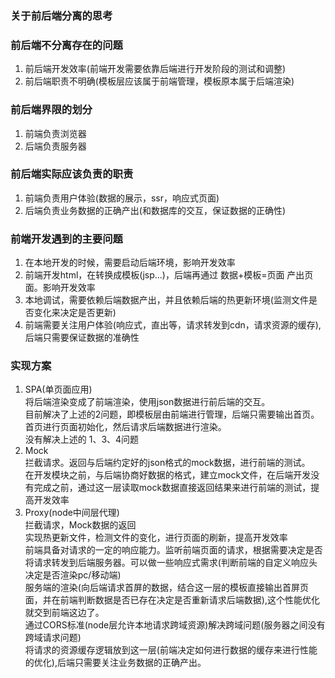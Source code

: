 ### 关于前后端分离的思考

### 前后端不分离存在的问题
1. 前后端开发效率(前端开发需要依靠后端进行开发阶段的测试和调整)
2. 前后端职责不明确(模板层应该属于前端管理，模板原本属于后端渲染)

### 前后端界限的划分
1. 前端负责浏览器
2. 后端负责服务器

### 前后端实际应该负责的职责
1. 前端负责用户体验(数据的展示，ssr，响应式页面)
2. 后端负责业务数据的正确产出(和数据库的交互，保证数据的正确性)

### 前端开发遇到的主要问题
1. 在本地开发的时候，需要启动后端环境，影响开发效率
2. 前端开发html，在转换成模板(jsp...)，后端再通过 数据+模板=页面 产出页面。影响开发效率
3. 本地调试，需要依赖后端数据产出，并且依赖后端的热更新环境(监测文件是否变化来决定是否更新)
4. 前端需要关注用户体验(响应式，直出等，请求转发到cdn，请求资源的缓存),后端只需要保证数据的准确性

### 实现方案
1. SPA(单页面应用)  
    将后端渲染变成了前端渲染，使用json数据进行前后端的交互。  
    目前解决了上述的2问题，即模板层由前端进行管理，后端只需要输出首页。首页进行页面初始化，然后请求后端数据进行渲染。  
    没有解决上述的 1、3、4问题
2. Mock  
    拦截请求。返回与后端约定好的json格式的mock数据，进行前端的测试。  
    在开发模块之前，与后端协商好数据的格式，建立mock文件，在后端开发没有完成之前，通过这一层读取mock数据直接返回结果来进行前端的测试，提高开发效率
3. Proxy(node中间层代理)  
    拦截请求，Mock数据的返回  
    实现热更新文件，检测文件的变化，进行页面的刷新，提高开发效率  
    前端具备对请求的一定的响应能力。监听前端页面的请求，根据需要决定是否将请求转发到后端服务器。可以做一些响应式需求(判断前端的自定义响应头决定是否渲染pc/移动端)  
    服务端的渲染(向后端请求首屏的数据，结合这一层的模板直接输出首屏页面，并在前端判断数据是否已存在决定是否重新请求后端数据),这个性能优化就交到前端这边了。  
    通过CORS标准(node层允许本地请求跨域资源)解决跨域问题(服务器之间没有跨域请求问题)  
    将请求的资源缓存逻辑放到这一层(前端决定如何进行数据的缓存来进行性能的优化),后端只需要关注业务数据的正确产出。